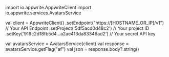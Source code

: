 import io.appwrite.AppwriteClient
import io.appwrite.services.AvatarsService

val client = AppwriteClient()
  .setEndpoint("https://[HOSTNAME_OR_IP]/v1") // Your API Endpoint
  .setProject('5df5acd0d48c2') // Your project ID
  .setKey('919c2d18fb5d4...a2ae413da83346ad2') // Your secret API key

val avatarsService = AvatarsService(client)
val response = avatarsService.getFlag("af")
val json = response.body?.string()